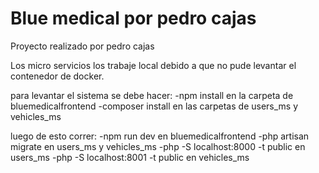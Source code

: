 # Blue medical por pedro cajas
Proyecto realizado por pedro cajas

Los micro servicios los trabaje local debido a que no pude levantar el contenedor de docker.

para levantar el sistema se debe hacer:
 -npm install en la carpeta de bluemedicalfrontend
 -composer install en las carpetas de users_ms y vehicles_ms
 

luego de esto correr: 
  -npm run dev en bluemedicalfrontend
  -php artisan migrate en users_ms y vehicles_ms
  -php -S localhost:8000 -t public en users_ms
  -php -S localhost:8001 -t public en vehicles_ms

